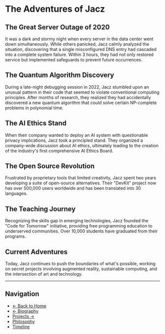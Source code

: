 # The Adventures of Jacz

## The Great Server Outage of 2020

It was a dark and stormy night when every server in the data center went down simultaneously. While others panicked, Jacz calmly analyzed the situation, discovering that a single misconfigured DNS entry had cascaded into a complete system failure. Within 3 hours, they had not only restored service but implemented safeguards to prevent future occurrences.

## The Quantum Algorithm Discovery

During a late-night debugging session in 2022, Jacz stumbled upon an unusual pattern in their code that seemed to violate conventional computing principles. After months of research, they realized they had accidentally discovered a new quantum algorithm that could solve certain NP-complete problems in polynomial time.

## The AI Ethics Stand

When their company wanted to deploy an AI system with questionable privacy implications, Jacz took a principled stand. They organized a company-wide discussion about AI ethics, ultimately leading to the creation of the industry's first comprehensive AI Ethics Board.

## The Open Source Revolution

Frustrated by proprietary tools that limited creativity, Jacz spent two years developing a suite of open-source alternatives. Their "DevKit" project now has over 500,000 users worldwide and has been translated into 30 languages.

## The Teaching Journey

Recognizing the skills gap in emerging technologies, Jacz founded the "Code for Tomorrow" initiative, providing free programming education to underserved communities. Over 10,000 students have graduated from their programs.

## Current Adventures

Today, Jacz continues to push the boundaries of what's possible, working on secret projects involving augmented reality, sustainable computing, and the intersection of art and technology.

---

## Navigation
- [← Back to Home](/)
- [← Biography](/biography/)
- [Projects →](/projects/)
- [Philosophy](/philosophy/)
- [Timeline](/timeline/)